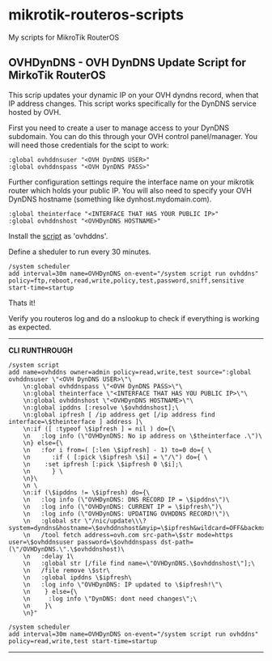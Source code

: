 mikrotik-routeros-scripts
=========================
My scripts for MikroTik RouterOS


OVHDynDNS - OVH DynDNS Update Script for MirkoTik RouterOS
----------------------------------------------------------
This scrip updates your dynamic IP on your OVH dyndns record, when that IP address changes. This script works specifically for the DynDNS service hosted by OVH.

First you need to create a user to manage access to your DynDNS subdomain. You can do this through your OVH control panel/manager. You will need those credentials for the scipt to work:

    :global ovhddnsuser "<OVH DynDNS USER>"
    :global ovhddnspass "<OVH DynDNS PASS>"
  
Further configuration settings require the interface name on your mikrotik router which holds your public IP. You will also need to specify your OVH DynDNS hostname (something like dynhost.mydomain.com).

    :global theinterface "<INTERFACE THAT HAS YOUR PUBLIC IP>"
    :global ovhddnshost "<OVHDynDNS HOSTNAME>"

Install the [script](OVHDynDNS) as 'ovhddns'.

Define a sheduler to run every 30 minutes.

    /system scheduler 
    add interval=30m name=OVHDynDNS on-event="/system script run ovhddns" policy=ftp,reboot,read,write,policy,test,password,sniff,sensitive start-time=startup
    
Thats it! 

Verify you routeros log and do a nslookup to check if everything is working as expected.

___

**CLI RUNTHROUGH**

    /system script
    add name=ovhddns owner=admin policy=read,write,test source=":global ovhddnsuser \"<OVH DynDNS USER>\"\
        \n:global ovhddnspass \"<OVH DynDNS PASS>\"\
        \n:global theinterface \"<INTERFACE THAT HAS YOU PUBLIC IP>\"\
        \n:global ovhddnshost \"<OVHDynDNS HOSTNAME>\"\
        \n:global ipddns [:resolve \$ovhddnshost];\
        \n:global ipfresh [ /ip address get [/ip address find interface=\$theinterface ] address ]\
        \n:if ([ :typeof \$ipfresh ] = nil ) do={\
        \n   :log info (\"OVHDynDNS: No ip address on \$theinterface .\")\
        \n} else={\
        \n   :for i from=( [:len \$ipfresh] - 1) to=0 do={ \
        \n      :if ( [:pick \$ipfresh \$i] = \"/\") do={ \
        \n    :set ipfresh [:pick \$ipfresh 0 \$i];\
        \n      } \
        \n}\
        \n \
        \n:if (\$ipddns != \$ipfresh) do={\
        \n   :log info (\"OVHDynDNS: DNS RECORD IP = \$ipddns\")\
        \n   :log info (\"OVHDynDNS: CURRENT IP = \$ipfresh\")\
        \n   :log info (\"OVHDynDNS: UPDATING OVHDDNS RECORD!\")\
        \n   :global str \"/nic/update\\\?system=dyndns&hostname=\$ovhddnshost&myip=\$ipfresh&wildcard=OFF&backmx=NO&mx=NOCHG\"\
        \n   /tool fetch address=ovh.com src-path=\$str mode=https user=\$ovhddnsuser password=\$ovhddnspass dst-path=(\"/OVHDynDNS.\".\$ovhddnshost)\
        \n   :delay 1\
        \n   :global str [/file find name=\"OVHDynDNS.\$ovhddnshost\"];\
        \n   /file remove \$str\
        \n   :global ipddns \$ipfresh\
        \n   :log info \"OVHDynDNS: IP updated to \$ipfresh!\"\
        \n    } else={\
        \n     :log info \"DynDNS: dont need changes\";\
        \n    }\
        \n}"
        
    /system scheduler
    add interval=30m name=OVHDynDNS on-event="/system script run ovhddns" policy=read,write,test start-time=startup
    
___
